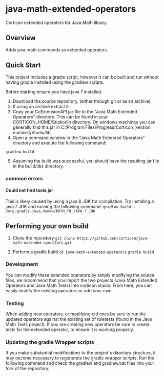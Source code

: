 # java-math-extended-operators
Corticon extended operators for Java.Math library

## Overview
Adds java.math commands as extended operators.

## Quick Start
This project includes a gradle script, however it can be built and run without having gradle installed using the gradlew scripts.

Before starting ensure you have java 7 installed.

1. Download the source repository, (either through git or as an archive)
2. If using an archive extract it.
3. Copy your CcExtensionAPI.jar file to the "Java Math Extended Operators" directory. This can be found in your CORTICON_HOME/Studio/lib directory. On windows machines you can generally find this jar in C:/Program Files/Progress/Corticon [version number]/Studio/lib
4. Open a command window in the "Java Math Extended Operators" directory and execute the following command:

 `gradlew build`

5. Assuming the build was successful, you should have the resulting jar file in the build/libs directory.

### common errors
#### Could not find tools.jar
 This is likely caused by using a java 8 JDK for compilation. Try installing a java 7 JDK and running the following command:
 `gradlew build -Dorg.gradle.java.home=/PATH_TO_JAVA_7_JDK`

## Performing your own build

 1. Clone the repository
 `git clone https://github.com/corticon/java-math-extended-operators.git`

 2. Perform a gradle build
 `cd java-math-extended-operators`
 `gradle build`

### Development
You can modify these extended operators by simply modifying the source files, we recommend that you import the two projects (Java Math Extended Operators and Java Math Tests) into corticon studio. From here, you can easily modify the existing operators or add your own.

### Testing
When adding new operators, or modifying old ones be sure to run the updated operators against the existing set of ruletests (found in the Java Math Tests project). If you are creating new operators be sure to create tests for the extended operator, to ensure it is working properly.

### Updating the gradle Wrapper scripts
If you make substantial modifications to the project's directory structure, it may become necessary to regenerate the gradle wrapper scripts. Run the following command and check the gradlew and gradlew.bat files into your fork of the repository.
